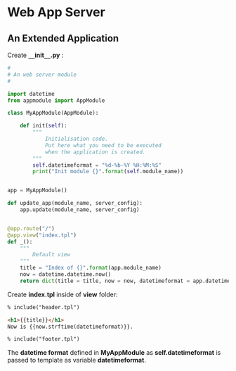 # Web App Server

## An Extended Application

Create **``__``init``__``.py** :

```python
#
# An web server module
#

import datetime
from appmodule import AppModule

class MyAppModule(AppModule):

    def init(self):
        """
            Initialisation code.
            Put here what you need to be executed
            when the application is created. 
        """
        self.datetimeformat = "%d-%b-%Y %H:%M:%S"
        print("Init module {}".format(self.module_name))


app = MyAppModule()

def update_app(module_name, server_config):
    app.update(module_name, server_config)


@app.route("/")
@app.view("index.tpl")
def _():
    """
        Default view
    """
    title = "Index of {}".format(app.module_name)
    now = datetime.datetime.now()
    return dict(title = title, now = now, datetimeformat = app.datetimeformat)
```

Create **index.tpl** inside of **view** folder:

```html
% include("header.tpl")

<h1>{{title}}</h1>
Now is {{now.strftime(datetimeformat)}}.

% include("footer.tpl")
```

The **datetime format** defined in **MyAppModule** 
as **self.datetimeformat** is passed to template as variable
**datetimeformat**.

